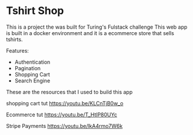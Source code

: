# Tshirt Shop

This is a project the was built for Turing's Fulstack challenge
This web app is built in a docker environment and it is a ecommerce store
that sells tshirts.

Features:
<ul>
<li>Authentication</li>
<li>Pagination</li>
<li>Shopping Cart</li>
<li>Search Engine</li>
</ul>

These are the resources that I used to build this app

shopping cart tut
https://youtu.be/KLCnTjB0w_o

Ecommerce tut
https://youtu.be/T_HtlP80UYc

Stripe Payments
https://youtu.be/lkA4rmo7W6k
